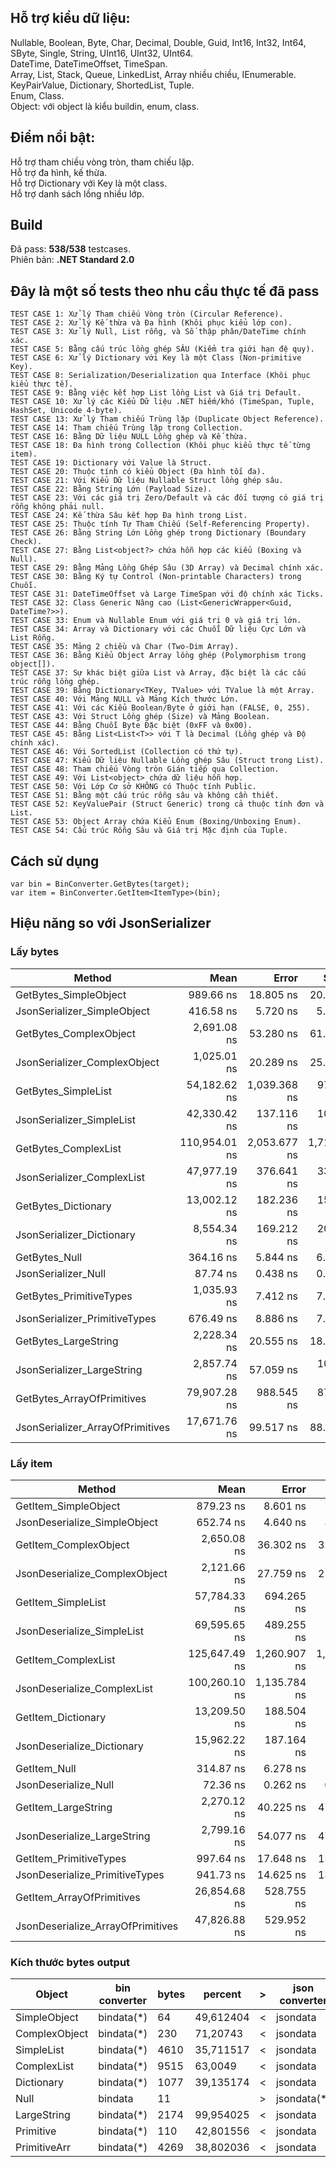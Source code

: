 ﻿
## Hỗ trợ kiểu dữ liệu:

Nullable, Boolean, Byte, Char, Decimal, Double, Guid, Int16, Int32, Int64, SByte, Single, String, UInt16, UInt32, UInt64.  
DateTime, DateTimeOffset, TimeSpan.  
Array, List, Stack, Queue, LinkedList, Array nhiều chiều, IEnumerable.  
KeyPairValue, Dictionary, ShortedList, Tuple.  
Enum, Class.  
Object: với object là kiểu buildin, enum, class.  

## Điểm nổi bật:

Hỗ trợ tham chiều vòng tròn, tham chiếu lặp.  
Hỗ trợ đa hình, kế thừa.  
Hỗ trợ Dictionary với Key là một class.  
Hỗ trợ danh sách lồng nhiều lớp.  

## Build
Đã pass: **538/538** testcases.  
Phiên bản: **.NET Standard 2.0**  

## Đây là một số tests theo nhu cầu thực tế đã pass

```
TEST CASE 1: Xử lý Tham chiếu Vòng tròn (Circular Reference).
TEST CASE 2: Xử lý Kế thừa và Đa hình (Khôi phục kiểu lớp con).
TEST CASE 3: Xử lý Null, List rỗng, và Số thập phân/DateTime chính xác.
TEST CASE 5: Bằng cấu trúc lồng ghép SÂU (Kiểm tra giới hạn đệ quy).
TEST CASE 6: Xử lý Dictionary với Key là một Class (Non-primitive Key).
TEST CASE 8: Serialization/Deserialization qua Interface (Khôi phục kiểu thực tế).
TEST CASE 9: Bằng việc kết hợp List lồng List và Giá trị Default.
TEST CASE 10: Xử lý các Kiểu Dữ liệu .NET hiếm/khó (TimeSpan, Tuple, HashSet, Unicode 4-byte).
TEST CASE 13: Xử lý Tham chiếu Trùng lặp (Duplicate Object Reference).
TEST CASE 14: Tham chiếu Trùng lặp trong Collection.
TEST CASE 16: Bằng Dữ liệu NULL Lồng ghép và Kế thừa.
TEST CASE 18: Đa hình trong Collection (Khôi phục kiểu thực tế từng item).
TEST CASE 19: Dictionary với Value là Struct.
TEST CASE 20: Thuộc tính có kiểu Object (Đa hình tối đa).
TEST CASE 21: Với Kiểu Dữ liệu Nullable Struct lồng ghép sâu.
TEST CASE 22: Bằng String Lớn (Payload Size).
TEST CASE 23: Với các giá trị Zero/Default và các đối tượng có giá trị rỗng không phải null.
TEST CASE 24: Kế thừa Sâu kết hợp Đa hình trong List.
TEST CASE 25: Thuộc tính Tự Tham Chiếu (Self-Referencing Property).
TEST CASE 26: Bằng String Lớn Lồng ghép trong Dictionary (Boundary Check).
TEST CASE 27: Bằng List<object?> chứa hỗn hợp các kiểu (Boxing và Null).
TEST CASE 29: Bằng Mảng Lồng Ghép Sâu (3D Array) và Decimal chính xác.
TEST CASE 30: Bằng Ký tự Control (Non-printable Characters) trong Chuỗi.
TEST CASE 31: DateTimeOffset và Large TimeSpan với độ chính xác Ticks.
TEST CASE 32: Class Generic Nâng cao (List<GenericWrapper<Guid, DateTime?>>).
TEST CASE 33: Enum và Nullable Enum với giá trị 0 và giá trị lớn.
TEST CASE 34: Array và Dictionary với các Chuỗi Dữ liệu Cực Lớn và List Rỗng.
TEST CASE 35: Mảng 2 chiều và Char (Two-Dim Array).
TEST CASE 36: Bằng Kiểu Object Array lồng ghép (Polymorphism trong object[]).
TEST CASE 37: Sự khác biệt giữa List và Array, đặc biệt là các cấu trúc rỗng lồng ghép.
TEST CASE 39: Bằng Dictionary<TKey, TValue> với TValue là một Array.
TEST CASE 40: Với Mảng NULL và Mảng Kích thước Lớn.
TEST CASE 41: Với các Kiểu Boolean/Byte ở giới hạn (FALSE, 0, 255).
TEST CASE 43: Với Struct Lồng ghép (Size) và Mảng Boolean.
TEST CASE 44: Bằng Chuỗi Byte Đặc biệt (0xFF và 0x00).
TEST CASE 45: Bằng List<List<T>> với T là Decimal (Lồng ghép và Độ chính xác).
TEST CASE 46: Với SortedList (Collection có thứ tự).
TEST CASE 47: Kiểu Dữ liệu Nullable Lồng ghép Sâu (Struct trong List).
TEST CASE 48: Tham chiếu Vòng tròn Gián tiếp qua Collection.
TEST CASE 49: Với List<object> chứa dữ liệu hỗn hợp.
TEST CASE 50: Với Lớp Cơ sở KHÔNG có Thuộc tính Public.
TEST CASE 51: Bằng một cấu trúc rỗng sâu và không cần thiết.
TEST CASE 52: KeyValuePair (Struct Generic) trong cả thuộc tính đơn và List.
TEST CASE 53: Object Array chứa Kiểu Enum (Boxing/Unboxing Enum).
TEST CASE 54: Cấu trúc Rỗng Sâu và Giá trị Mặc định của Tuple.
```

## Cách sử dụng

```
var bin = BinConverter.GetBytes(target);
var item = BinConverter.GetItem<ItemType>(bin);
```

## Hiệu năng so với JsonSerializer

### Lấy bytes

| Method                           | Mean          | Error        | StdDev       | Gen0    | Gen1   | Allocated |
|--------------------------------- |--------------:|-------------:|-------------:|--------:|-------:|----------:|
| GetBytes_SimpleObject            |     989.66 ns |    18.805 ns |    20.121 ns |  0.4101 | 0.0019 |    3440 B |
| JsonSerializer_SimpleObject      |     416.58 ns |     5.720 ns |     5.070 ns |  0.0181 |      - |     152 B |
| GetBytes_ComplexObject           |   2,691.08 ns |    53.280 ns |    61.357 ns |  0.7248 | 0.0038 |    6080 B |
| JsonSerializer_ComplexObject     |   1,025.01 ns |    20.289 ns |    25.660 ns |  0.0744 |      - |     632 B |
| GetBytes_SimpleList              |  54,182.62 ns | 1,039.368 ns |   972.225 ns | 12.4512 | 0.0610 |  104544 B |
| JsonSerializer_SimpleList        |  42,330.42 ns |   137.116 ns |   107.051 ns |  1.5869 |      - |   13760 B |
| GetBytes_ComplexList             | 110,954.01 ns | 2,053.677 ns | 1,714.913 ns | 22.5830 | 3.1738 |  189440 B |
| JsonSerializer_ComplexList       |  47,977.19 ns |   376.641 ns |   333.883 ns |  1.7700 |      - |   15288 B |
| GetBytes_Dictionary              |  13,002.12 ns |   182.236 ns |   152.175 ns |  2.9755 | 0.0610 |   24952 B |
| JsonSerializer_Dictionary        |   8,554.34 ns |   169.212 ns |   201.435 ns |  0.3662 |      - |    3096 B |
| GetBytes_Null                    |     364.16 ns |     5.844 ns |     6.253 ns |  0.2770 | 0.0019 |    2320 B |
| JsonSerializer_Null              |      87.74 ns |     0.438 ns |     0.388 ns |  0.0038 |      - |      32 B |
| GetBytes_PrimitiveTypes          |   1,035.93 ns |     7.412 ns |     7.280 ns |  0.4234 | 0.0019 |    3544 B |
| JsonSerializer_PrimitiveTypes    |     676.49 ns |     8.886 ns |     7.420 ns |  0.0324 |      - |     272 B |
| GetBytes_LargeString             |   2,228.34 ns |    20.555 ns |    18.221 ns |  1.6785 | 0.0267 |   14040 B |
| JsonSerializer_LargeString       |   2,857.74 ns |    57.059 ns |   109.933 ns |  0.2556 |      - |    2144 B |
| GetBytes_ArrayOfPrimitives       |  79,907.28 ns |   988.545 ns |   876.320 ns | 10.6201 | 0.2441 |   89024 B |
| JsonSerializer_ArrayOfPrimitives |  17,671.76 ns |    99.517 ns |    88.219 ns |  1.2817 |      - |   10984 B |

### Lấy item

| Method                            | Mean          | Error        | StdDev       | Gen0    | Gen1   | Allocated |
|---------------------------------- |--------------:|-------------:|-------------:|--------:|-------:|----------:|
| GetItem_SimpleObject              |     879.23 ns |     8.601 ns |     7.182 ns |  0.3538 | 0.0019 |    2960 B |
| JsonDeserialize_SimpleObject      |     652.74 ns |     4.640 ns |     3.875 ns |  0.0134 |      - |     112 B |
| GetItem_ComplexObject             |   2,650.08 ns |    36.302 ns |    32.181 ns |  0.6599 | 0.0076 |    5520 B |
| JsonDeserialize_ComplexObject     |   2,121.66 ns |    27.759 ns |    25.966 ns |  0.2136 |      - |    1800 B |
| GetItem_SimpleList                |  57,784.33 ns |   694.265 ns |   649.416 ns | 11.8408 | 1.2207 |   99801 B |
| JsonDeserialize_SimpleList        |  69,595.65 ns |   489.255 ns |   408.550 ns |  1.4648 |      - |   13064 B |
| GetItem_ComplexList               | 125,647.49 ns | 1,260.907 ns | 1,117.761 ns | 23.9258 | 4.8828 |  202086 B |
| JsonDeserialize_ComplexList       | 100,260.10 ns | 1,135.784 ns |   948.431 ns |  7.0801 | 0.9766 |   60232 B |
| GetItem_Dictionary                |  13,209.50 ns |   188.504 ns |   176.327 ns |  2.7008 | 0.0763 |   22670 B |
| JsonDeserialize_Dictionary        |  15,962.22 ns |   187.164 ns |   165.916 ns |  0.6409 |      - |    5512 B |
| GetItem_Null                      |     314.87 ns |     6.278 ns |     5.873 ns |  0.2475 | 0.0014 |    2072 B |
| JsonDeserialize_Null              |      72.36 ns |     0.262 ns |     0.232 ns |       - |      - |         - |
| GetItem_LargeString               |   2,270.12 ns |    40.225 ns |    47.884 ns |  1.4534 | 0.0076 |   12184 B |
| JsonDeserialize_LargeString       |   2,799.16 ns |    54.077 ns |    47.938 ns |  0.5035 |      - |    4240 B |
| GetItem_PrimitiveTypes            |     997.64 ns |    17.648 ns |    15.644 ns |  0.3586 | 0.0019 |    3008 B |
| JsonDeserialize_PrimitiveTypes    |     941.73 ns |    14.625 ns |    13.680 ns |  0.0210 |      - |     176 B |
| GetItem_ArrayOfPrimitives         |  26,854.68 ns |   528.755 ns |   587.710 ns |  8.4534 | 0.3052 |   70800 B |
| JsonDeserialize_ArrayOfPrimitives |  47,826.88 ns |   529.952 ns |   469.788 ns |  1.4648 |      - |   12448 B |

### Kích thước bytes output

|Object                   |bin converter  |bytes     |  percent|   >   |json converter |bytes     |  percent
|-------------------------|---------------|----------|---------|-------|---------------|----------|---------
|SimpleObject             |bindata(*)     |64        |49,612404|   <   |jsondata       |129       |
|ComplexObject            |bindata(*)     |230       | 71,20743|   <   |jsondata       |323       |
|SimpleList               |bindata(*)     |4610      |35,711517|   <   |jsondata       |12909     |
|ComplexList              |bindata(*)     |9515      |  63,0049|   <   |jsondata       |15102     |
|Dictionary               |bindata(*)     |1077      |39,135174|   <   |jsondata       |2752      |
|Null                     |bindata        |11        |         |   >   |jsondata(*)    |4         |36,363636
|LargeString              |bindata(*)     |2174      |99,954025|   <   |jsondata       |2175      |
|Primitive                |bindata(*)     |110       |42,801556|   <   |jsondata       |257       |
|PrimitiveArr             |bindata(*)     |4269      |38,802036|   <   |jsondata       |11002     |
